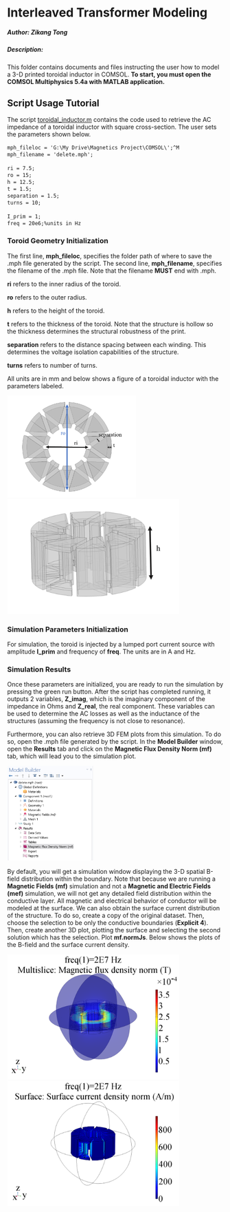 # Interleaved Transformer Modeling

##### Author: Zikang Tong
##### Description:
This folder contains documents and files instructing the user how to model a 3-D printed toroidal inductor in COMSOL. 
**To start, you must open the COMSOL Multiphysics 5.4a with MATLAB application.**

## Script Usage Tutorial
The script [toroidal_inductor.m](toroidal_inductor.m) contains the code used to retrieve the AC impedance of a toroidal inductor with square cross-section. The user sets the parameters shown below.

```
mph_fileloc = 'G:\My Drive\Magnetics Project\COMSOL\';^M
mph_filename = 'delete.mph';

ri = 7.5; 
ro = 15;
h = 12.5;
t = 1.5;
separation = 1.5;
turns = 10;

I_prim = 1;
freq = 20e6;%units in Hz
```

### Toroid Geometry Initialization
The first line, **mph_fileloc**, specifies the folder path of where to save the .mph file generated by the script. The second line, **mph_filename**, specifies the filename of the .mph file. Note that the filename **MUST** end with .mph.

**ri** refers to the inner radius of the toroid.

**ro** refers to the outer radius.

**h** refers to the height of the toroid.

**t** refers to the thickness of the toroid. Note that the structure is hollow so the thickness determines the structural robustness of the print.

**separation** refers to the distance spacing between each winding. This determines the voltage isolation capabilities of the structure.

**turns** refers to number of turns.

All units are in mm and below shows a figure of a toroidal inductor with the parameters labeled.

<img src = "../images/toroid1.png" width = "300"> <img src = "../images/toroid2.png" width = "400">

### Simulation Parameters Initialization
For simulation, the toroid is injected by a lumped port current source with amplitude **I_prim** and frequency of **freq**. The units are in A and Hz. 

### Simulation Results
Once these parameters are initialized, you are ready to run the simulation by pressing the green run button. After the script has completed running, it outputs 2 variables, **Z_imag**, which is the imaginary component of the impedance in Ohms and **Z_real**, the real component. These variables can be used to determine the AC losses as well as the inductance of the structures (assuming the frequency is not close to resonance).

Furthermore, you can also retrieve 3D FEM plots from this simulation. To do so, open the .mph file generated by the script. In the **Model Builder** window, open the **Results** tab and click on the **Magnetic Flux Density Norm (mf)** tab, which will lead you to the simulation plot.

<img src = "../images/model_builder.PNG" width = "200">

By default, you will get a simulation window displaying the 3-D spatial B-field distribution within the boundary. Note that because we are running a **Magnetic Fields (mf)** simulation and not a **Magnetic and Electric Fields (mef)** simulation, we will not get any detailed field distribution within the conductive layer. All magnetic and electrical behavior of conductor will be modeled at the surface. We can also obtain the surface current distribution of the structure. To do so, create a copy of the original dataset. Then, choose the selection to be only the conductive boundaries (**Explicit 4**). Then, create another 3D plot, plotting the surface and selecting the second solution which has the selection. Plot **mf.normJs**. Below shows the plots of the B-field and the surface current density.

<img src = "../images/toroid_bfield.png" width = "400"><img src = "../images/toroid_surface_current.png" width = "400">


